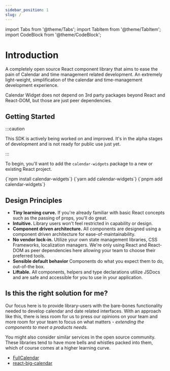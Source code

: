 ```yaml
---
sidebar_position: 1
slug: /
---
```


import Tabs from '@theme/Tabs';
import TabItem from '@theme/TabItem';
import CodeBlock from '@theme/CodeBlock';

# Introduction

A completely open source React component library that aims to ease the pain of Calendar and time management related development. An extremely light-weight, simplification of the calendar and time-management development experience. 

Calendar Widget does not depend on 3rd party packages beyond React and React-DOM, but those are just peer dependencies. 

## Getting Started

:::caution

This SDK is actively being worked on and improved. It's in the alpha stages of development and is not ready for public use just yet.

:::

To begin, you'll want to add the `calendar-widgets` package to a new or existing React project. 

<Tabs defaultValue="pnpm">
  <TabItem value="npm" label="npm" default>
    <CodeBlock language="sh">
      {`npm install calendar-widgets`}
    </CodeBlock>
  </TabItem>
  <TabItem value="yarn" label="yarn">
     <CodeBlock language="sh">
      {`yarn add calendar-widgets`}
    </CodeBlock>
  </TabItem>
  <TabItem value="pnpm" label="pnpm">
     <CodeBlock language="sh">
      {`pnpm add calendar-widgets`}
    </CodeBlock>
  </TabItem>
</Tabs>

## Design Principles

- **Tiny learning curve.** If you're already familiar with basic React concepts such as the passing of props, you'll do great.
- **Intuitive.** Library users won't feel restricted in capability or design. 
- **Component driven architecture.** All components are designed using a component driven architecture for ease-of-maintainability.
- **No vendor lock-in.** Utilize your own state management libraries, CSS Frameworks, localization managers. We're only using React and React-DOM as peer dependencies here allowing your team to choose their preferred tools.
- **Sensible default behavior** Components do what you expect them to do, out-of-the box. 
- **Liftable.** All components, helpers and type declarations utilize JSDocs and are safe and accessible for you to use in your application. 


## Is this the right solution for me?

Our focus here is to provide library-users with the bare-bones functionality needed to develop calendar and date related interfaces. With an approach like this, there is less room for us to press our opinions on your team and more room for your team to focus on what matters - _extending the components to meet a products needs._

You might also consider similar services in the open source community. These libraries tend to have more bells and whistles packed into them, which of course comes at a higher learning curve.

- [FullCalendar](https://fullcalendar.io/)
- [react-big-calendar](http://jquense.github.io/react-big-calendar/)
